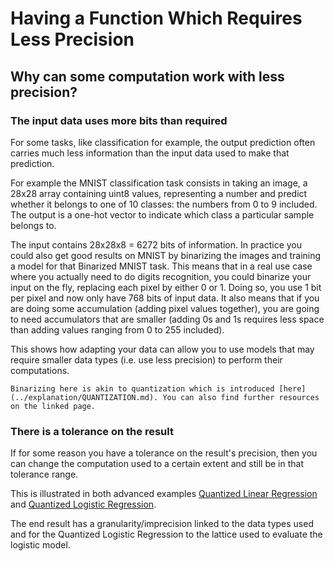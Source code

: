# Having a Function Which Requires Less Precision

## Why can some computation work with less precision?

### The input data uses more bits than required

For some tasks, like classification for example, the output prediction often carries much less information than the input data used to make that prediction.

For example the MNIST classification task consists in taking an image, a 28x28 array containing uint8 values, representing a number and predict whether it belongs to one of 10 classes: the numbers from 0 to 9 included. The output is a one-hot vector to indicate which class a particular sample belongs to.

The input contains 28x28x8 = 6272 bits of information. In practice you could also get good results on MNIST by binarizing the images and training a model for that Binarized MNIST task. This means that in a real use case where you actually need to do digits recognition, you could binarize your input on the fly, replacing each pixel by either 0 or 1. Doing so, you use 1 bit per pixel and now only have 768 bits of input data. It also means that if you are doing some accumulation (adding pixel values together), you are going to need accumulators that are smaller (adding 0s and 1s requires less space than adding values ranging from 0 to 255 included).

This shows how adapting your data can allow you to use models that may require smaller data types (i.e. use less precision) to perform their computations.

```{note}
Binarizing here is akin to quantization which is introduced [here](../explanation/QUANTIZATION.md). You can also find further resources on the linked page.
```

### There is a tolerance on the result

If for some reason you have a tolerance on the result's precision, then you can change the computation used to a certain extent and still be in that tolerance range.

This is illustrated in both advanced examples [Quantized Linear Regression](../advanced_examples/QuantizedLinearRegression.ipynb) and [Quantized Logistic Regression](../advanced_examples/QuantizedLogisticRegression.ipynb).

The end result has a granularity/imprecision linked to the data types used and for the Quantized Logistic Regression to the lattice used to evaluate the logistic model.
